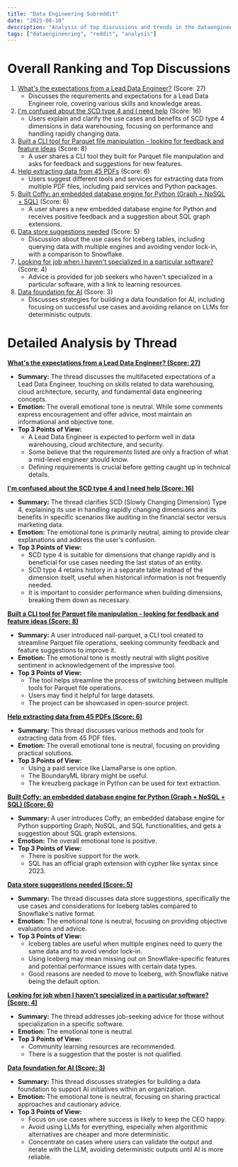 ```yaml
---
title: "Data Engineering Subreddit"
date: "2025-08-10"
description: "Analysis of top discussions and trends in the dataengineering subreddit"
tags: ["dataengineering", "reddit", "analysis"]
---
```


# Overall Ranking and Top Discussions
1.  [What's the expectations from a Lead Data Engineer?](https://www.reddit.com/r/dataengineering/comments/1mmmn0a/whats_the_expectations_from_a_lead_data_engineer/) (Score: 27)
    *   Discusses the requirements and expectations for a Lead Data Engineer role, covering various skills and knowledge areas.
2.  [I'm confused about the SCD type 4 and I need help](https://www.reddit.com/r/dataengineering/comments/1mm9e5d/im_confused_about_the_scd_type_4_and_i_need_help/) (Score: 16)
    *   Users explain and clarify the use cases and benefits of SCD type 4 dimensions in data warehousing, focusing on performance and handling rapidly changing data.
3.  [Built a CLI tool for Parquet file manipulation - looking for feedback and feature ideas](https://www.reddit.com/r/dataengineering/comments/1mmkgyn/built_a_cli_tool_for_parquet_file_manipulation/) (Score: 8)
    *   A user shares a CLI tool they built for Parquet file manipulation and asks for feedback and suggestions for new features.
4.  [Help extracting data from 45 PDFs](https://mat.absolutamente.net/compilacoes/mat-a/12/complexos/operac_simplific.pdf) (Score: 6)
    *   Users suggest different tools and services for extracting data from multiple PDF files, including paid services and Python packages.
5.  [Built Coffy: an embedded database engine for Python (Graph + NoSQL + SQL)](https://www.reddit.com/r/dataengineering/comments/1mm0ukg/built_coffy_an_embedded_database_engine_for/) (Score: 6)
    *   A user shares a new embedded database engine for Python and receives positive feedback and a suggestion about SQL graph extensions.
6.  [Data store suggestions needed](https://www.reddit.com/r/dataengineering/comments/1mlzcv6/data_store_suggestions_needed/) (Score: 5)
    *   Discussion about the use cases for Iceberg tables, including querying data with multiple engines and avoiding vendor lock-in, with a comparison to Snowflake.
7.  [Looking for job when I haven't specialized in a particular software?](https://www.reddit.com/r/dataengineering/comments/1mmo3l3/looking_for_job_when_i_havent_specialized_in_a/) (Score: 4)
    *   Advice is provided for job seekers who haven't specialized in a particular software, with a link to learning resources.
8.  [Data foundation for AI](https://www.reddit.com/r/dataengineering/comments/1mmb8wy/data_foundation_for_ai/) (Score: 3)
    *   Discusses strategies for building a data foundation for AI, including focusing on successful use cases and avoiding reliance on LLMs for deterministic outputs.

# Detailed Analysis by Thread
**[What's the expectations from a Lead Data Engineer? (Score: 27)](https://www.reddit.com/r/dataengineering/comments/1mmmn0a/whats_the_expectations_from_a_lead_data_engineer/)**
*   **Summary:** The thread discusses the multifaceted expectations of a Lead Data Engineer, touching on skills related to data warehousing, cloud architecture, security, and fundamental data engineering concepts.
*   **Emotion:** The overall emotional tone is neutral. While some comments express encouragement and offer advice, most maintain an informational and objective tone.
*   **Top 3 Points of View:**
    *   A Lead Data Engineer is expected to perform well in data warehousing, cloud architecture, and security.
    *   Some believe that the requirements listed are only a fraction of what a mid-level engineer should know.
    *   Defining requirements is crucial before getting caught up in technical details.

**[I'm confused about the SCD type 4 and I need help (Score: 16)](https://www.reddit.com/r/dataengineering/comments/1mm9e5d/im_confused_about_the_scd_type_4_and_i_need_help/)**
*   **Summary:** The thread clarifies SCD (Slowly Changing Dimension) Type 4, explaining its use in handling rapidly changing dimensions and its benefits in specific scenarios like auditing in the financial sector versus marketing data.
*   **Emotion:** The emotional tone is primarily neutral, aiming to provide clear explanations and address the user's confusion.
*   **Top 3 Points of View:**
    *   SCD type 4 is suitable for dimensions that change rapidly and is beneficial for use cases needing the last status of an entity.
    *   SCD type 4 retains history in a separate table instead of the dimension itself, useful when historical information is not frequently needed.
    *   It is important to consider performance when building dimensions, breaking them down as necessary.

**[Built a CLI tool for Parquet file manipulation - looking for feedback and feature ideas (Score: 8)](https://www.reddit.com/r/dataengineering/comments/1mmkgyn/built_a_cli_tool_for_parquet_file_manipulation/)**
*   **Summary:** A user introduced nail-parquet, a CLI tool created to streamline Parquet file operations, seeking community feedback and feature suggestions to improve it.
*   **Emotion:** The emotional tone is mostly neutral with slight positive sentiment in acknowledgement of the impressive tool.
*   **Top 3 Points of View:**
    *   The tool helps streamline the process of switching between multiple tools for Parquet file operations.
    *   Users may find it helpful for large datasets.
    *   The project can be showcased in open-source project.

**[Help extracting data from 45 PDFs (Score: 6)](https://mat.absolutamente.net/compilacoes/mat-a/12/complexos/operac_simplific.pdf)**
*   **Summary:** This thread discusses various methods and tools for extracting data from 45 PDF files.
*   **Emotion:** The overall emotional tone is neutral, focusing on providing practical solutions.
*   **Top 3 Points of View:**
    *   Using a paid service like LlamaParse is one option.
    *   The BoundaryML library might be useful.
    *   The kreuzberg package in Python can be used for text extraction.

**[Built Coffy: an embedded database engine for Python (Graph + NoSQL + SQL) (Score: 6)](https://www.reddit.com/r/dataengineering/comments/1mm0ukg/built_coffy_an_embedded_database_engine_for/)**
*   **Summary:** A user introduces Coffy, an embedded database engine for Python supporting Graph, NoSQL, and SQL functionalities, and gets a suggestion about SQL graph extensions.
*   **Emotion:** The overall emotional tone is positive.
*   **Top 3 Points of View:**
    *   There is positive support for the work.
    *   SQL has an official graph extension with cypher like syntax since 2023.

**[Data store suggestions needed (Score: 5)](https://www.reddit.com/r/dataengineering/comments/1mlzcv6/data_store_suggestions_needed/)**
*   **Summary:** The thread discusses data store suggestions, specifically the use cases and considerations for Iceberg tables compared to Snowflake's native format.
*   **Emotion:** The emotional tone is neutral, focusing on providing objective evaluations and advice.
*   **Top 3 Points of View:**
    *   Iceberg tables are useful when multiple engines need to query the same data and to avoid vendor lock-in.
    *   Using Iceberg may mean missing out on Snowflake-specific features and potential performance issues with certain data types.
    *   Good reasons are needed to move to Iceberg, with Snowflake native being the default option.

**[Looking for job when I haven't specialized in a particular software? (Score: 4)](https://www.reddit.com/r/dataengineering/comments/1mmo3l3/looking_for_job_when_i_havent_specialized_in_a/)**
*   **Summary:** The thread addresses job-seeking advice for those without specialization in a specific software.
*   **Emotion:** The emotional tone is neutral.
*   **Top 3 Points of View:**
    *   Community learning resources are recommended.
    *   There is a suggestion that the poster is not qualified.

**[Data foundation for AI (Score: 3)](https://www.reddit.com/r/dataengineering/comments/1mmb8wy/data_foundation_for_ai/)**
*   **Summary:** This thread discusses strategies for building a data foundation to support AI initiatives within an organization.
*   **Emotion:** The emotional tone is neutral, focusing on sharing practical approaches and cautionary advice.
*   **Top 3 Points of View:**
    *   Focus on use cases where success is likely to keep the CEO happy.
    *   Avoid using LLMs for everything, especially when algorithmic alternatives are cheaper and more deterministic.
    *   Concentrate on cases where users can validate the output and iterate with the LLM, avoiding deterministic outputs until AI is more reliable.
